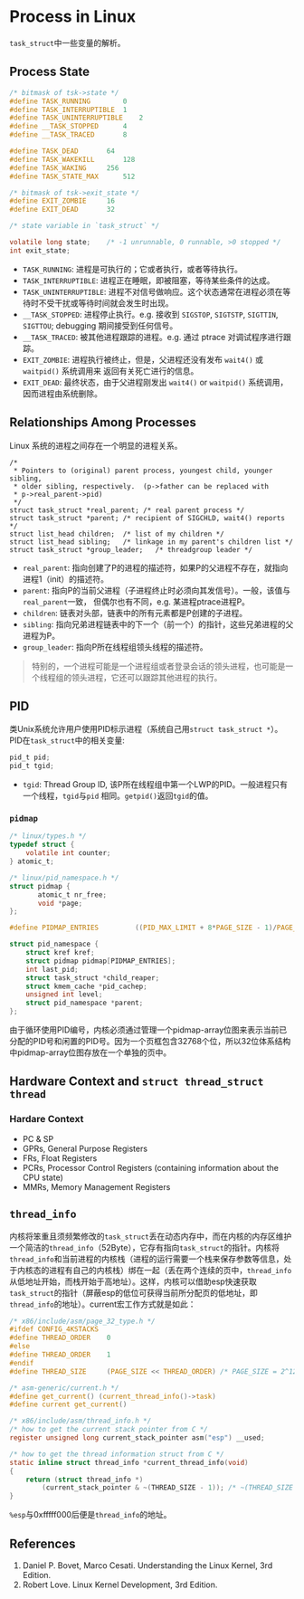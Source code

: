 # Process in Linux
`task_struct`中一些变量的解析。


## Process State

```c
/* bitmask of tsk->state */
#define TASK_RUNNING		0
#define TASK_INTERRUPTIBLE	1
#define TASK_UNINTERRUPTIBLE	2
#define __TASK_STOPPED		4
#define __TASK_TRACED		8

#define TASK_DEAD		64
#define TASK_WAKEKILL		128
#define TASK_WAKING		256
#define TASK_STATE_MAX		512

/* bitmask of tsk->exit_state */
#define EXIT_ZOMBIE		16
#define EXIT_DEAD		32

/* state variable in `task_struct` */

volatile long state;	/* -1 unrunnable, 0 runnable, >0 stopped */
int exit_state;
```
- `TASK_RUNNING`: 进程是可执行的；它或者执行，或者等待执行。
- `TASK_INTERRUPTIBLE`: 进程正在睡眠，即被阻塞，等待某些条件的达成。
- `TASK_UNINTERRUPTIBLE`: 进程不对信号做响应。这个状态通常在进程必须在等待时不受干扰或等待时间就会发生时出现。
- `__TASK_STOPPED`: 进程停止执行。e.g. 接收到 `SIGSTOP`, `SIGTSTP`, `SIGTTIN`, `SIGTTOU`; debugging 期间接受到任何信号。
- `__TASK_TRACED`: 被其他进程跟踪的进程。e.g. 通过 ptrace 对调试程序进行跟踪。
- `EXIT_ZOMBIE`: 进程执行被终止，但是，父进程还没有发布 `wait4()` 或 `waitpid()` 系统调用来
返回有关死亡进行的信息。
- `EXIT_DEAD`: 最终状态，由于父进程刚发出 `wait4()` or `waitpid()` 系统调用，因而进程由系统删除。


## Relationships Among Processes
Linux 系统的进程之间存在一个明显的进程关系。

```
/* 
 * Pointers to (original) parent process, youngest child, younger sibling,
 * older sibling, respectively.  (p->father can be replaced with 
 * p->real_parent->pid)
 */
struct task_struct *real_parent; /* real parent process */
struct task_struct *parent; /* recipient of SIGCHLD, wait4() reports */
struct list_head children;	/* list of my children */
struct list_head sibling;	/* linkage in my parent's children list */
struct task_struct *group_leader;	/* threadgroup leader */
```

- `real_parent`: 指向创建了P的进程的描述符，如果P的父进程不存在，就指向进程1（init）的描述符。
- `parent`: 指向P的当前父进程（子进程终止时必须向其发信号）。一般，该值与`real_parent`一致，
但偶尔也有不同，e.g. 某进程ptrace进程P。
- `children`: 链表对头部，链表中的所有元素都是P创建的子进程。
- `sibling`: 指向兄弟进程链表中的下一个（前一个）的指针，这些兄弟进程的父进程为P。
- `group_leader`: 指向P所在线程组领头线程的描述符。

>特别的，一个进程可能是一个进程组或者登录会话的领头进程，也可能是一个线程组的领头进程，它还可以跟踪其他进程的执行。

## PID
类Unix系统允许用户使用PID标示进程（系统自己用`struct task_struct *`）。PID在`task_struct`中的相关变量:

```c
pid_t pid;
pid_t tgid;
```

- `tgid`: Thread Group ID, 该P所在线程组中第一个LWP的PID。一般进程只有一个线程，`tgid`与`pid`
相同。`getpid()`返回`tgid`的值。

### `pidmap`

```c
/* linux/types.h */
typedef struct {
	volatile int counter;
} atomic_t;

/* linux/pid_namespace.h */
struct pidmap {
       atomic_t nr_free;
       void *page;
};

#define PIDMAP_ENTRIES         ((PID_MAX_LIMIT + 8*PAGE_SIZE - 1)/PAGE_SIZE/8)

struct pid_namespace {
	struct kref kref;
	struct pidmap pidmap[PIDMAP_ENTRIES];
	int last_pid;
	struct task_struct *child_reaper;
	struct kmem_cache *pid_cachep;
	unsigned int level;
	struct pid_namespace *parent;
};
```

由于循环使用PID编号，内核必须通过管理一个pidmap-array位图来表示当前已分配的PID号和闲置的PID号。因为一个页框包含32768个位，所以32位体系结构中pidmap-array位图存放在一个单独的页中。


## Hardware Context and `struct thread_struct thread`
### Hardare Context
- PC & SP
- GPRs, General Purpose Registers
- FRs, Float Registers
- PCRs, Processor Control Registers (containing information about the CPU state)
- MMRs, Memory Management Registers


## `thread_info`
内核将笨重且须频繁修改的`task_struct`丢在动态内存中，而在内核的内存区维护一个简洁的`thread_info`（52Byte），它存有指向`task_struct`的指针。内核将`thread_info`和当前进程的内核栈（进程的运行需要一个栈来保存参数等信息，处于内核态的进程有自己的内核栈）绑在一起（丢在两个连续的页中，`thread_info`从低地址开始，而栈开始于高地址）。这样，内核可以借助esp快速获取`task_struct`的指针（屏蔽esp的低位可获得当前所分配页的低地址，即`thread_info`的地址）。current宏工作方式就是如此：

```c
/* x86/include/asm/page_32_type.h */
#ifdef CONFIG_4KSTACKS
#define THREAD_ORDER	0
#else
#define THREAD_ORDER	1
#endif
#define THREAD_SIZE 	(PAGE_SIZE << THREAD_ORDER) /* PAGE_SIZE = 2^12 in 4KB PAGE. THREAD_SIZE = 2^13 for 8KBSTACKS */

/* asm-generic/current.h */
#define get_current() (current_thread_info()->task)
#define current get_current()

/* x86/include/asm/thread_info.h */
/* how to get the current stack pointer from C */
register unsigned long current_stack_pointer asm("esp") __used;

/* how to get the thread information struct from C */
static inline struct thread_info *current_thread_info(void)
{
	return (struct thread_info *)
		(current_stack_pointer & ~(THREAD_SIZE - 1)); /* ~(THREAD_SIZE - 1) = 0xfffff000 */
}
```

`%esp`与0xfffff000后便是`thread_info`的地址。


## References
1. Daniel P. Bovet, Marco Cesati. Understanding the Linux Kernel, 3rd Edition.
2. Robert Love. Linux Kernel Development, 3rd Edition.